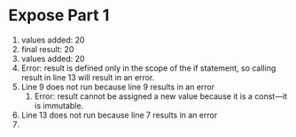 # Expose Part 1

1. values added:  20
2. final result:  20
3. values added:  20
4. Error: result is defined only in the scope of the if statement, so calling result in line 13 will result in an error.
5. Line 9 does not run because line 9 results in an error
   1. Error: result cannot be assigned a new value because it is a const—it is immutable.
6. Line 13 does not run because line 7 results in an error
7. 